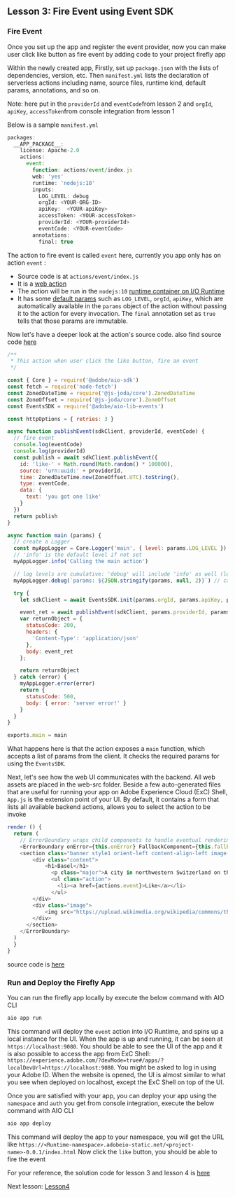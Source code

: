 ## Lesson 3: Fire Event using Event SDK

### Fire Event
Once you set up the app and register the event provider, now you can make user click like button as fire event by adding code to your project firefly app

Within the newly created app, Firstly, set up `package.json` with the lists of dependencies, version, etc. 
Then `manifest.yml` lists the declaration of serverless actions including name, source files, runtime kind, default params, annotations, and so on.

Note: here put in the `providerId` and `eventCode`from lesson 2 and `orgId`, `apiKey`, `accessToken`from console integration from lesson 1

Below is a sample `manifest.yml` 
```javascript
packages:
  __APP_PACKAGE__:
    license: Apache-2.0
    actions:
      event:
        function: actions/event/index.js
        web: 'yes'
        runtime: 'nodejs:10'
        inputs:
          LOG_LEVEL: debug
          orgId: <YOUR-ORG-ID>
          apiKey:  <YOUR-apiKey>
          accessToken: <YOUR-accessToken>
          providerId: <YOUR-providerId>
          eventCode: <YOUR-eventCode>
        annotations:
          final: true
```
The action to fire event is called `event` here, currently you app only has on action `event` :

* Source code is at `actions/event/index.js`
* It is a [web action](https://github.com/AdobeDocs/adobeio-runtime/blob/master/guides/creating_actions.md#invoking-web-actions)
* The action will be run in the `nodejs:10` [runtime container on I/O Runtime](https://github.com/AdobeDocs/adobeio-runtime/blob/master/reference/runtimes.md)
* It has some [default params](https://github.com/AdobeDocs/adobeio-runtime/blob/master/guides/creating_actions.md#working-with-parameters) such as `LOG_LEVEL`, `orgId`, `apiKey`, which are automatically available in the `params` object of the action without passing it to the action for every invocation. The `final` annotation set as `true` tells that those params are immutable.

Now let's have a deeper look at the action's source code.
also find source code [here](https://github.com/AdobeDocs/adobeio-codelab-customevent-demo/blob/master/actions/event/index.js)

```javascript
/**
 * This action when user click the like button, fire an event
 */

const { Core } = require('@adobe/aio-sdk')
const fetch = require('node-fetch')
const ZonedDateTime = require('@js-joda/core').ZonedDateTime
const ZoneOffset = require('@js-joda/core').ZoneOffset
const EventsSDK = require('@adobe/aio-lib-events')

const httpOptions = { retries: 3 }

async function publishEvent(sdkClient, providerId, eventCode) {
  // fire event
  console.log(eventCode)
  console.log(providerId)
  const publish = await sdkClient.publishEvent({
    id: 'like-' + Math.round(Math.random() * 100000),
    source: 'urn:uuid:' + providerId,
    time: ZonedDateTime.now(ZoneOffset.UTC).toString(),
    type: eventCode,
    data: {
      text: 'you got one like'
    }
  })
  return publish
}

async function main (params) {
  // create a Logger
  const myAppLogger = Core.Logger('main', { level: params.LOG_LEVEL })
  // 'info' is the default level if not set
  myAppLogger.info('Calling the main action')

  // log levels are cumulative: 'debug' will include 'info' as well (levels are in order of verbosity: error, warn, info, verbose, debug, silly)
  myAppLogger.debug(`params: ${JSON.stringify(params, null, 2)}`) // careful to not log any secrets!

  try {
    let sdkClient = await EventsSDK.init(params.orgId, params.apiKey, params.accessToken, httpOptions)

    event_ret = await publishEvent(sdkClient, params.providerId, params.eventCode)
    var returnObject = {
      statusCode: 200,
      headers: {
        'Content-Type': 'application/json'
      },
      body: event_ret
    };

    return returnObject
  } catch (error) {
    myAppLogger.error(error)
    return {
      statusCode: 500,
      body: { error: 'server error!' }
    }
  }
}

exports.main = main
```
What happens here is that the action exposes a `main` function, which accepts a list of params from the client. It checks the required params for using the `EventsSDK`. 

Next, let's see how the web UI communicates with the backend. All web assets are placed in the web-src folder.
Beside a few auto-generated files that are useful for running your app on Adobe Experience Cloud (ExC) Shell, `App.js` is the extension point of your UI.
By default, it contains a form that lists all available backend actions, allows you to select the action to be invoke
```javascript
render () {
  return (
    // ErrorBoundary wraps child components to handle eventual rendering errors
    <ErrorBoundary onError={this.onError} FallbackComponent={this.fallbackComponent} >
    <section class="banner style1 orient-left content-align-left image-position-right fullscreen onload-image-fade-in onload-content-fade-right">
        <div class="content">
            <h1>Basel</h1>
              <p class="major">A city in northwestern Switzerland on the river Rhine. Basel is Switzerland's third-most-populous city. The city is known for its many internationally renowned museums, ranging from the Kunstmuseum, the first collection of art accessible to the public in Europe (1661) and the largest museum of art in the whole of Switzerland.</p>
              <ul class="action">
                <li><a href={actions.event}>Like</a></li>
              </ul>
        </div>
        <div class="image">
            <img src="https://upload.wikimedia.org/wikipedia/commons/thumb/f/f5/Basel_-_M%C3%BCnsterpfalz1.jpg/2560px-Basel_-_M%C3%BCnsterpfalz1.jpg" alt="" />
        </div>
      </section>
    </ErrorBoundary>
  )
  }
}

```
source code is [here](https://github.com/AdobeDocs/adobeio-samples-custom-events/blob/master/web-src/src/App.js)

### Run and Deploy the Firefly App
You can run the firefly app locally by execute the below command with AIO CLI
```bash
aio app run
```
This command will deploy the `event` action into I/O Runtime, and spins up a local instance for the UI. When the app is up and running, it can be seen at `https://localhost:9080`. You should be able to see the UI of the app and it is also possible to access the app from ExC Shell: `https://experience.adobe.com/?devMode=true#/apps/?localDevUrl=https://localhost:9080`. You might be asked to log in using your Adobe ID.  When the website is opened, the UI is almost similar to what you see when deployed on localhost, except the ExC Shell on top of the UI.

Once you are satisfied with your app, you can deploy your app using the `namespace` and `auth` you get from console integration, execute the below command with AIO CLI
```bash
aio app deploy
```
This command will deploy the app to your namespace, you will get the URL like 
`https://<Runtime-namespace>.adobeio-static.net/<project-name>-0.0.1/index.html`
Now click the `like` button, you should be able to fire the event 

For your reference, the solution code for lesson 3 and lesson 4 is [here](https://github.com/AdobeDocs/adobeio-samples-custom-events) 

Next lesson: [Lesson4](lesson4.md)